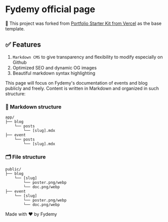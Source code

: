 # Fydemy official page

🚨 This project was forked from [Portfolio Starter Kit from Vercel](https://github.com/vercel/examples/tree/main/solutions/blog) as the base template.

## ✅ Features

1. `Markdown CMS` to give transparency and flexibility to modify especially on Github
2. Optimized SEO and dynamic OG images
3. Beautiful markdown syntax highlighting

This page will focus on Fydemy's documentation of events and blog publicly and freely. Content is written in Markdown and organized in such structure:

### 📜 Markdown structure

```
app/
├── blog
	└── posts
		└── [slug].mdx
├── event
	└── posts
		└── [slug].mdx
```

### 🗂️ File structure

```
public/
├── blog
	└── [slug]
		└── poster.png/webp
		└── doc.png/webp
├── event
	└── [slug]
		└── poster.png/webp
		└── doc.png/webp
```

Made with ❤️ by Fydemy
